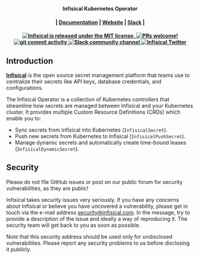 <p align="center">
  <p align="center"><b>Infisical Kubernetes Operator </b>
</p>
<h4 align="center">
  |
  <a href="https://infisical.com/docs/integrations/platforms/kubernetes/overview">Documentation</a> |
  <a href="https://www.infisical.com">Website</a> | 
  <a href="https://infisical.com/slack">Slack</a>
  |
</h4>

<h4 align="center">
  <a href="https://github.com/Infisical/infisical/blob/main/LICENSE">
    <img src="https://img.shields.io/badge/license-MIT-blue.svg" alt="Infisical is released under the MIT license." />
  </a>
  <a href="https://github.com/infisical/infisical/blob/main/CONTRIBUTING.md">
    <img src="https://img.shields.io/badge/PRs-Welcome-brightgreen" alt="PRs welcome!" />
  </a>
  <a href="https://github.com/Infisical/infisical/issues">
    <img src="https://img.shields.io/github/commit-activity/m/infisical/infisical" alt="git commit activity" />
  </a>
  <a href="https://infisical.com/slack">
    <img src="https://img.shields.io/badge/chat-on%20Slack-blueviolet" alt="Slack community channel" />
  </a>
  <a href="https://twitter.com/infisical">
    <img src="https://img.shields.io/twitter/follow/infisical?label=Follow" alt="Infisical Twitter" />
  </a>
</h4>

## Introduction

**[Infisical](https://infisical.com)** is the open source secret management platform that teams use to centralize their secrets like API keys, database credentials, and configurations.

The Infisical Operator is a collection of Kubernetes controllers that streamline how secrets are managed between Infisical and your Kubernetes cluster. It provides multiple Custom Resource Definitions (CRDs) which enable you to:

- Sync secrets from Infisical into Kubernetes (`InfisicalSecret`).
- Push new secrets from Kubernetes to Infisical (`InfisicalPushSecret`).
- Manage dynamic secrets and automatically create time-bound leases (`InfisicalDynamicSecret`).

## Security

Please do not file GitHub issues or post on our public forum for security vulnerabilities, as they are public!

Infisical takes security issues very seriously. If you have any concerns about Infisical or believe you have uncovered a vulnerability, please get in touch via the e-mail address security@infisical.com. In the message, try to provide a description of the issue and ideally a way of reproducing it. The security team will get back to you as soon as possible.

Note that this security address should be used only for undisclosed vulnerabilities. Please report any security problems to us before disclosing it publicly.
